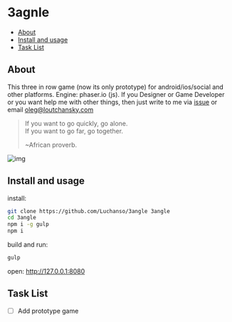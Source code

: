 # 3agnle

* [About](#about)
* [Install and usage](#install)
* [Task List](#tasklist)

## <a name="about"></a>About

This three in row game (now its only prototype) for android/ios/social and other platforms. Engine: phaser.io (js). If you Designer or Game Developer or you want help me with other things, then just write to me via [issue](https://github.com/Luchanso/3angle/issues) or email oleg@loutchansky.com

> If you want to go quickly, go alone.<br>
> If you want to go far, go together.
>
> ~African proverb.

![img](https://cloud.githubusercontent.com/assets/2098777/18150825/7e5a1964-6ff2-11e6-934c-75d82246bc66.png)

## <a name="install"></a>Install and usage

install:
```sh
git clone https://github.com/Luchanso/3angle 3angle
cd 3angle
npm i -g gulp
npm i
```

build and run:
```sh
gulp
```

open: http://127.0.0.1:8080

## <a name="tasklist"></a>Task List
* [ ] Add prototype game

